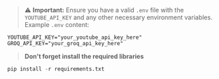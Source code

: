 > ⚠️ **Important:** Ensure you have a valid `.env` file with the `YOUTUBE_API_KEY` and any other necessary environment variables.  
> Example `.env` content:

 ```env
 YOUTUBE_API_KEY="your_youtube_api_key_here"
 GROQ_API_KEY="your_groq_api_key_here"
 ```

   
> **Don't forget install the required libraries**
 ``` python
pip install -r requirements.txt
```
